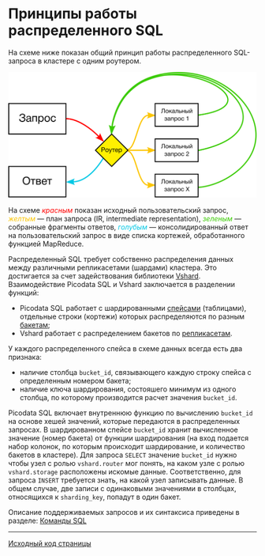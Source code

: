 # Принципы работы распределенного SQL
На схеме ниже показан общий принцип работы распределенного SQL-запроса в
кластере с одним роутером.

![Distributed query](picosql-curves.svg "general distributed query flow")

На схеме <span style="color:#ff0000ff">_красным_</span> показан исходный
пользовательский запрос, <span style="color:#fcc501ff">_желтым_</span> —
план запроса (IR, intermediate representation), <span
style="color:#39cb00ff">_зеленым_</span> — собранные фрагменты ответов,
<span style="color:#00c8e5ff">_голубым_</span> — консолидированный ответ
на пользовательский запрос в виде списка кортежей, обработанного
функцией MapReduce.

Распределенный SQL требует собственно распределения данных между различными
репликасетами (шардами) кластера. Это достигается за счет задействования
библиотеки [Vshard](../glossary.md#vshard). Взаимодействие Picodata SQL и Vshard
заключается в разделении функций:

- Picodata SQL работает с шардированными [спейсами](../glossary.md#space)
  (таблицами), отдельные строки (кортежи) которых распределяются по
  разным [бакетам](../glossary.md#bucket);
- Vshard работает с распределением бакетов по
  [репликасетам](../glossary.md#replicaset).

У каждого распределенного спейса в схеме данных всегда есть два признака:

- наличие столбца `bucket_id`, связывающего каждую строку спейса с
  определенным номером бакета;
- наличие ключа шардирования, состояшего минимум из одного столбца, по
  которому производится расчет значения `bucket_id`.

Picodata SQL включает внутреннюю функцию по вычислению `bucket_id` на
основе хешей значений, которые передаются в распределенных запросах. В
шардированном спейсе `bucket_id` хранит вычисленное значение (номер
бакета) от функции шардирования (на вход подается набор колонок, по
которым происходит шардирование, и количество бакетов в кластере). Для
запроса `SELECT` значение `bucket_id` нужно чтобы узел с ролью
`vshard.router` мог понять, на каком узле с ролью `vshard.storage`
расположены искомые данные. Соответственно, для запроса `INSERT`
требуется знать, на какой узел записывать данные. В общем случае, две
записи с одинаковыми значениями в столбцах, относящихся к
`sharding_key`, попадут в один бакет.

Описание поддерживаемых запросов и их синтаксиса приведены в разделе:
[Команды SQL](../queries)

---
[Исходный код страницы](https://git.picodata.io/picodata/picodata/docs/-/blob/main/docs/sql/review.md)
